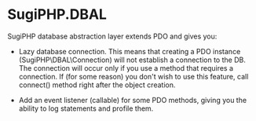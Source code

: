 SugiPHP.DBAL
============

SugiPHP database abstraction layer extends PDO and gives you:

* Lazy database connection. This means that creating a PDO instance (SugiPHP\DBAL\Connection)
will not establish a connection to the DB. The connection will occur only if you use a method
that requires a connection. If (for some reason) you don't wish to use this feature, call connect()
method right after the object creation.

* Add an event listener (callable) for some PDO methods, giving you the ability to log statements
and profile them.
